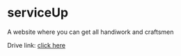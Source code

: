 # serviceUp
A website where you can get all handiwork and craftsmen

Drive link: [click here](https://drive.google.com/drive/folders/1PrjyL4Ugaum4gfGdPm1ZjBPlTxyuQ5AK?usp=sharing)
